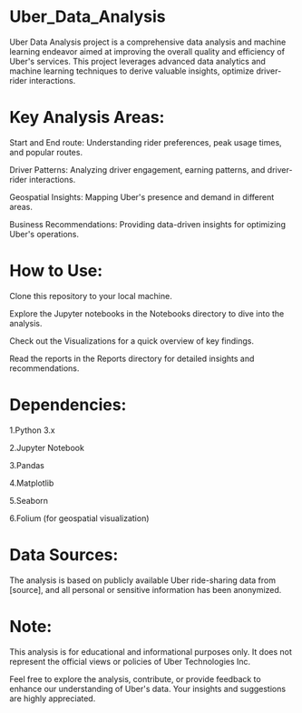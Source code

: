 # Uber_Data_Analysis
Uber Data Analysis project is a comprehensive data analysis and machine learning endeavor aimed at improving the overall quality and efficiency of Uber's services. This project leverages advanced data analytics and machine learning techniques to derive valuable insights, optimize driver-rider interactions.
# Key Analysis Areas:

Start and End route: Understanding rider preferences, peak usage times, and popular routes.

Driver Patterns: Analyzing driver engagement, earning patterns, and driver-rider interactions.

Geospatial Insights: Mapping Uber's presence and demand in different areas.

Business Recommendations: Providing data-driven insights for optimizing Uber's operations.

# How to Use:

Clone this repository to your local machine.

Explore the Jupyter notebooks in the Notebooks directory to dive into the analysis.

Check out the Visualizations for a quick overview of key findings.

Read the reports in the Reports directory for detailed insights and recommendations.


# Dependencies:

1.Python 3.x

2.Jupyter Notebook

3.Pandas

4.Matplotlib

5.Seaborn

6.Folium (for geospatial visualization)

# Data Sources:

The analysis is based on publicly available Uber ride-sharing data from [source], and all personal or sensitive information has been anonymized.

# Note:

This analysis is for educational and informational purposes only. It does not represent the official views or policies of Uber Technologies Inc.

Feel free to explore the analysis, contribute, or provide feedback to enhance our understanding of Uber's data. Your insights and suggestions are highly appreciated.

